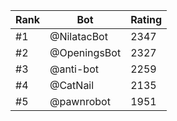 Rank|Bot|Rating
---|---|---
#1|@NilatacBot|2347
#2|@OpeningsBot|2327
#3|@anti-bot|2259
#4|@CatNail|2135
#5|@pawnrobot|1951
